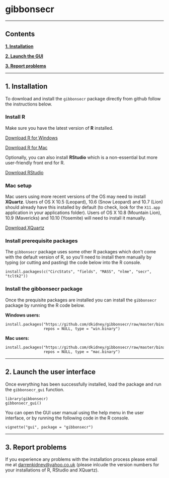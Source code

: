 
gibbonsecr
===========

********************************************************************************

## Contents

<a href="#installation">**1. Installation**</a>

<a href="#launch">**2. Launch the GUI**</a>

<a href="#problems">**3. Report problems**</a>



********************************************************************************

<a name="installation"></a>

## 1. Installation

To download and install the `gibbonsecr` package directly from github follow the instructions below.

### Install R

Make sure you have the latest version of **R** installed. 

[Download R for Windows](https://cran.r-project.org/bin/windows/base/)

[Download R for Mac](https://cran.r-project.org/bin/macosx/)

Optionally, you can also install **RStudio** which is a non-essential but more user-friendly front end for R.

[Download RStudio](https://www.rstudio.com/products/rstudio/download/)

<a name="windows setup"></a>

### Mac setup

Mac users using more recent versions of the OS may need to install **XQuartz**. Users of OS X 10.5 (Leopard), 10.6 (Snow Leopard) and 10.7 (Lion) should already have this installed by default (to check, look for the `X11.app` application in your applications folder). Users of OS X 10.8 (Mountain Lion), 10.9 (Mavericks) and 10.10 (Yosemite) will need to install it manually.

[Download XQuartz](http://xquartz.macosforge.org/landing/)

### Install prerequisite packages

The `gibbonsecr` package uses some other R packages which don't come with the default version of R, so you'll need to install them manually by typing (or cutting and pasting) the code below into the R console.

```{r}
install.packages(c("CircStats", "fields", "MASS", "nlme", "secr", "tcltk2"))
```

### Install the gibbonsecr package

Once the prequisite packages are installed you can install the `gibbonsecr` package by running the R code below.

**Windows users:**
```{r}
install.packages("https://github.com/dkidney/gibbonsecr/raw/master/binaries/gibbonsecr_1.0.zip", 
                 repos = NULL, type = "win.binary")
```

**Mac users:**
```{r}
install.packages("https://github.com/dkidney/gibbonsecr/raw/master/binaries/gibbonsecr_1.0.tgz", 
                 repos = NULL, type = "mac.binary")
```



********************************************************************************

<a name="launch"></a>

## 2. Launch the user interface

Once everything has been successfully installed, load the package and run the `gibbonsecr_gui` function.

```{r}
library(gibbonsecr)
gibbonsecr_gui()
```

You can open the GUI user manual using the help menu in the user interface, or by running the following code in the R console.

```{r}
vignette("gui", package = "gibbonsecr")
```

<a name="problems"></a>



********************************************************************************

## 3. Report problems

If you experience any problems with the installation process please email me at darrenkidney@yahoo.co.uk (please inlcude the version numbers for your installations of R, RStudio and XQuartz).  



